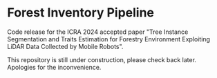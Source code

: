 # Forest Inventory Pipeline

Code release for the ICRA 2024 accepted paper "Tree Instance Segmentation and Traits Estimation for Forestry Environment Exploiting LiDAR Data Collected by Mobile Robots".

This repository is still under construction, please check back later. Apologies for the inconvenience.
